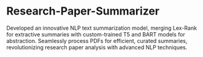 # Research-Paper-Summarizer

Developed an innovative NLP text summarization model, merging Lex-Rank for extractive summaries with custom-trained T5 and BART models for abstraction. Seamlessly process PDFs for efficient, curated summaries, revolutionizing research paper analysis with advanced NLP techniques.
